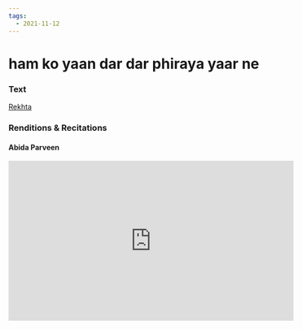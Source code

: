 ```yaml
---
tags:
  - 2021-11-12
---
```

# ham ko yaan dar dar phiraya yaar ne

### Text
[Rekhta](https://www.rekhta.org/ghazals/ham-ko-yaan-dar-dar-phiraayaa-yaar-ne-shah-niyaz-ahmad-barelwi-ghazals?lang=ur)

### Renditions & Recitations

#### Abida Parveen

<iframe width="560" height="315" src="https://www.youtube.com/embed/pbLzeMiR8EU" title="YouTube video player" frameborder="0" allow="accelerometer; autoplay; clipboard-write; encrypted-media; gyroscope; picture-in-picture" allowfullscreen></iframe>


